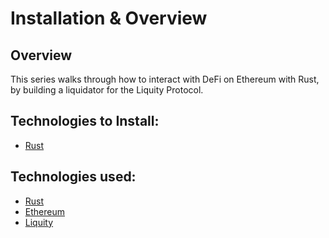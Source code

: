 # Installation & Overview

## Overview

This series walks through how to interact with DeFi on Ethereum with Rust, by building a liquidator for the Liquity Protocol.

## Technologies to Install:

- [Rust](https://www.rust-lang.org/tools/install)

## Technologies used:

- [Rust](https://doc.rust-lang.org/stable/book/)
- [Ethereum](https://ethereum.org/en/)
- [Liquity](https://www.liquity.org)
